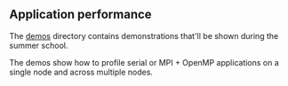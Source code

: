 ## Application performance

The [demos](demos) directory contains demonstrations that'll be shown during the summer school.

The demos show how to profile serial or MPI + OpenMP applications on a single node and across multiple nodes.
